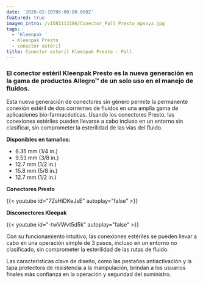 ```yaml
---
date: '2020-02-10T06:00:00.000Z'
featured: true
imagen_intro: /v1581113186/Conector_Pall_Presto_mpsxyz.jpg
tags:
  - 'Kleenpak '
  - Kleenpak Presto
  - conector estéril
title: Conector esteril Kleenpak Presto - Pall
---
```





### **El conector estéril Kleenpak Presto es la nueva generación en la gama de productos Allegro™ de un solo uso en el manejo de fluidos.**

Esta nueva generación de conectores sin género permite la permanente conexión estéril de dos corrientes de fluidos en una amplia gama de aplicaciones bio-farmacéuticas. Usando los conectores Presto, las conexiones estériles pueden llevarse a cabo incluso en un entorno sin clasificar, sin comprometer la esterilidad de las vías del fluido.

**Disponibles en tamaños:**

* 6.35 mm (1/4 in.)
* 9.53 mm (3/8 in.)
* 12.7 mm (1/2 in.)
* 15.8 mm (5/8 in.)
* 12.7 mm (1/2 in.)

**Conectores Presto**

{{< youtube id="7ZsHiDKeJsE" autoplay="false" >}}

**Disconectores Kleepak**

{{< youtube id="-twVWvt5d5k" autoplay="false" >}}

Con su funcionamiento intuitivo, las conexiones estériles se pueden llevar a cabo en una operación simple de 3 pasos, incluso en un entorno no clasificado, sin comprometer la esterilidad de las rutas de fluido.

Las características clave de diseño, como las pestañas antiactivación y la tapa protectora de resistencia a la manipulación, brindan a los usuarios finales más confianza en la operación y seguridad del suministro.
